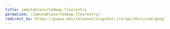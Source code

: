 ```yaml
---
title: immutablesortedmap.floorentry
permalink: /immutablesortedmap.floorentry/
redirect_to: https://guava.dev/releases/snapshot-jre/api/docs/com/google/common/collect/ImmutableSortedMap.html#floorEntry-K-
---
```

